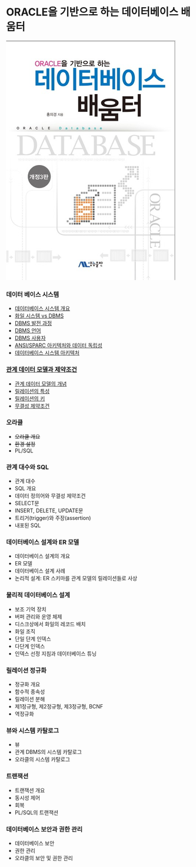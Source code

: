 # ORACLE을 기반으로 하는 데이터베이스 배움터

![title.jpg](./image/title.jpg)



### 데이터 베이스 시스템

- [데이터베이스 시스템 개요](./1-1.md)
- [화일 시스템 vs DBMS](./1-2.md)
- [DBMS 발전 과정](./1-3.md)
- [DBMS 언어](./1-4.md)
- [DBMS 사용자](./1-5.md)
- [ANSI/SPARC 아키텍처와 데이터 독립성](./1-6.md)
- [데이터베이스 시스템 아키텍처](./1-7.md)

### [관계 데이터 모델과 제약조건](./2-0.md)

- [관계 데이터 모델의 개념](./2-1.md)
- [릴레이션의 특성](./2-2.md)
- [릴레이션의 키](./2-3.md)
- [무결성 제약조건](./2-4.md)

### 오라클

- ~~오라클 개요~~
- ~~환경 설정~~
- PL/SQL

### 관계 대수와 SQL

- 관계 대수
- SQL 개요
- 데이터 정의어와 무결성 제약조건
- SELECT문
- INSERT, DELETE, UPDATE문
- 트리거(trigger)와 주장(assertion)
- 내포된 SQL

### 데이터베이스 설계와 ER 모델

- 데이터베이스 설계의 개요
- ER 모델
- 데이터베이스 설계 사례
- 논리적 설계: ER 스키마를 관계 모델의 릴레이션들로 사상

### 물리적 데이터베이스 설계

- 보조 기억 장치
- 버퍼 관리와 운영 체제
- 디스크상에서 화일의 레코드 배치
- 화일 조직
- 단일 단계 인덱스
- 다단계 인덱스
- 인덱스 선정 지침과 데이터베이스 튜닝

### 릴레이션 정규화

- 정규화 개요
- 함수적 종속성
- 릴레이션 분해
- 제1정규형, 제2정규형, 제3정규형, BCNF
- 역정규화

### 뷰와 시스템 카탈로그

- 뷰
- 관계 DBMS의 시스템 카탈로그
- 오라클의 시스템 카탈로그

### 트랜잭션

- 트랜잭션 개요
- 동시성 제어
- 회복
- PL/SQL의 트랜잭션

### 데이터베이스 보안과 권한 관리

- 데이터베이스 보안
- 권한 관리
- 오라클의 보안 및 권한 관리

